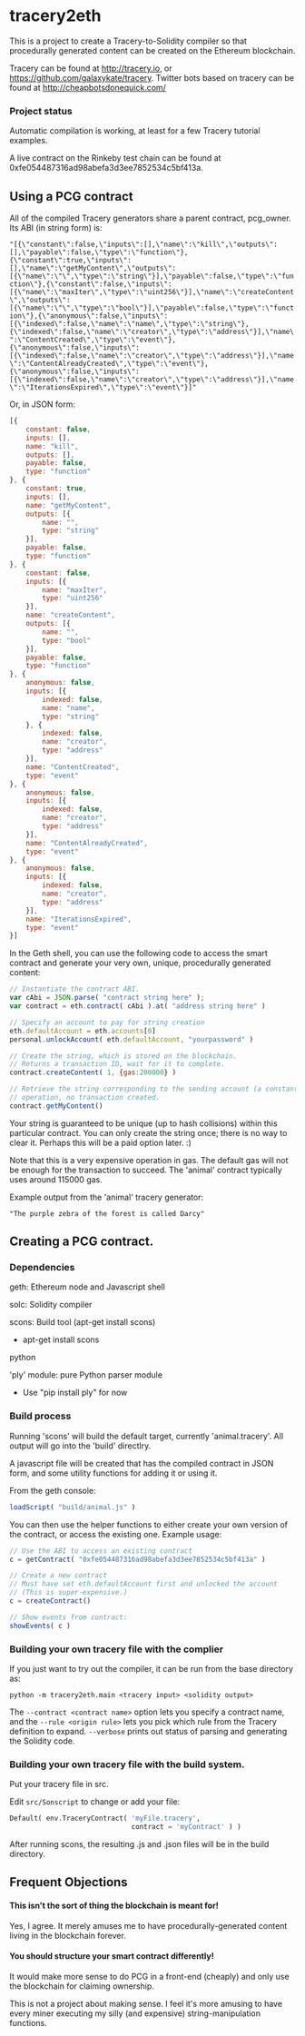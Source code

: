 # tracery2eth

This is a project to create a Tracery-to-Solidity compiler so that procedurally
generated content can be created on the Ethereum blockchain.

Tracery can be found at http://tracery.io, or https://github.com/galaxykate/tracery.  Twitter bots based on tracery can be found at http://cheapbotsdonequick.com/

### Project status ###

Automatic compilation is working, at least for a few Tracery
tutorial examples.

A live contract on the Rinkeby test chain can be found at
0xfe054487316ad98abefa3d3ee7852534c5bf413a.

## Using a PCG contract

All of the compiled Tracery generators share a parent contract, pcg_owner.
Its ABI (in string form) is:

```"[{\"constant\":false,\"inputs\":[],\"name\":\"kill\",\"outputs\":[],\"payable\":false,\"type\":\"function\"},{\"constant\":true,\"inputs\":[],\"name\":\"getMyContent\",\"outputs\":[{\"name\":\"\",\"type\":\"string\"}],\"payable\":false,\"type\":\"function\"},{\"constant\":false,\"inputs\":[{\"name\":\"maxIter\",\"type\":\"uint256\"}],\"name\":\"createContent\",\"outputs\":[{\"name\":\"\",\"type\":\"bool\"}],\"payable\":false,\"type\":\"function\"},{\"anonymous\":false,\"inputs\":[{\"indexed\":false,\"name\":\"name\",\"type\":\"string\"},{\"indexed\":false,\"name\":\"creator\",\"type\":\"address\"}],\"name\":\"ContentCreated\",\"type\":\"event\"},{\"anonymous\":false,\"inputs\":[{\"indexed\":false,\"name\":\"creator\",\"type\":\"address\"}],\"name\":\"ContentAlreadyCreated\",\"type\":\"event\"},{\"anonymous\":false,\"inputs\":[{\"indexed\":false,\"name\":\"creator\",\"type\":\"address\"}],\"name\":\"IterationsExpired\",\"type\":\"event\"}]"```

Or, in JSON form:

```javascript
[{
    constant: false,
    inputs: [],
    name: "kill",
    outputs: [],
    payable: false,
    type: "function"
}, {
    constant: true,
    inputs: [],
    name: "getMyContent",
    outputs: [{
        name: "",
        type: "string"
    }],
    payable: false,
    type: "function"
}, {
    constant: false,
    inputs: [{
        name: "maxIter",
        type: "uint256"
    }],
    name: "createContent",
    outputs: [{
        name: "",
        type: "bool"
    }],
    payable: false,
    type: "function"
}, {
    anonymous: false,
    inputs: [{
        indexed: false,
        name: "name",
        type: "string"
    }, {
        indexed: false,
        name: "creator",
        type: "address"
    }],
    name: "ContentCreated",
    type: "event"
}, {
    anonymous: false,
    inputs: [{
        indexed: false,
        name: "creator",
        type: "address"
    }],
    name: "ContentAlreadyCreated",
    type: "event"
}, {
    anonymous: false,
    inputs: [{
        indexed: false,
        name: "creator",
        type: "address"
    }],
    name: "IterationsExpired",
    type: "event"
}]
```

In the Geth shell, you can use the following code to access the smart
contract and generate your very own, unique, procedurally generated content:

```javascript
// Instantiate the contract ABI.
var cAbi = JSON.parse( "contract string here" );
var contract = eth.contract( cAbi ).at( "address string here" )

// Specify an account to pay for string creation
eth.defaultAccount = eth.accounts[0]
personal.unlockAccount( eth.defaultAccount, "yourpassword" )

// Create the string, which is stored on the blockchain.
// Returns a transaction ID, wait for it to complete.
contract.createContent( 1, {gas:200000} )

// Retrieve the string corresponding to the sending account (a constant
// operation, no transaction created.
contract.getMyContent()
```

Your string is guaranteed to be unique (up to hash collisions) within this
particular contract.  You can only create the string once; there is no
way to clear it.  Perhaps this will be a paid option later.  :)

Note that this is a very expensive operation in gas.  The default gas will
not be enough for the transaction to succeed.  The 'animal' contract typically
uses around 115000 gas.

Example output from the 'animal' tracery generator:
```
"The purple zebra of the forest is called Darcy"
```

## Creating a PCG contract.

### Dependencies

geth: Ethereum node and Javascript shell

solc: Solidity compiler
  
scons: Build tool (apt-get install scons)
  * apt-get install scons

python

'ply' module: pure Python parser module
   * Use "pip install ply" for now

### Build process

Running 'scons' will build the default target, currently 'animal.tracery'.
All output will go into the 'build' directlry.

A javascript file will be created that has the compiled contract in JSON
form, and some utility functions for adding it or using it.

From the geth console:

```javascript
loadScript( "build/animal.js" )
```
You can then use the helper functions to either create your own version
of the contract, or access the existing one.  Example usage:

```javascript
// Use the ABI to access an existing contract
c = getContract( "0xfe054487316ad98abefa3d3ee7852534c5bf413a" )

// Create a new contract
// Must have set eth.defaultAccount first and unlocked the account
// (This is super-expensive.)
c = createContract()

// Show events from contract:
showEvents( c )
```

### Building your own tracery file with the complier

If you just want to try out the compiler, it can be run from the base
directory as:

```
python -m tracery2eth.main <tracery input> <solidity output>
```

The ```--contract <contract name>``` option lets you specify a contract name,
and the ```--rule <origin rule>``` lets you pick which rule from the Tracery
definition to expand.  ```--verbose``` prints out status of parsing and
generating the Solidity code.

### Building your own tracery file with the build system.

Put your tracery file in src.

Edit ```src/Sonscript``` to change or add your file:

```python
Default( env.TraceryContract( 'myFile.tracery',
                              contract = 'myContract' ) )
```

After running scons, the resulting .js and .json files will be in
the build directory.

## Frequent Objections

#### This isn't the sort of thing the blockchain is meant for!

Yes, I agree.  It merely amuses me to have procedurally-generated
content living in the blockchain forever.

#### You should structure your smart contract differently!

It would make more sense to do PCG in a front-end (cheaply) and only use the
blockchain for claiming ownership.

This is not a project about making sense.  I feel it's more amusing
to have every miner executing my silly (and expensive) string-manipulation
functions.

